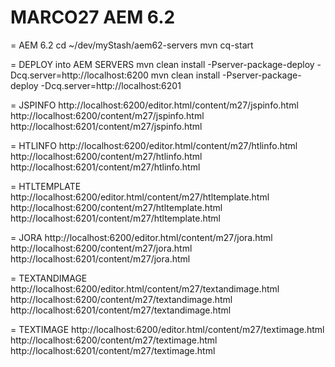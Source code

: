 # MARCO27 AEM 6.2

= AEM 6.2
cd ~/dev/myStash/aem62-servers
mvn cq-start

= DEPLOY into AEM SERVERS
mvn clean install -Pserver-package-deploy -Dcq.server=http://localhost:6200
mvn clean install -Pserver-package-deploy -Dcq.server=http://localhost:6201

= JSPINFO
http://localhost:6200/editor.html/content/m27/jspinfo.html
http://localhost:6200/content/m27/jspinfo.html
http://localhost:6201/content/m27/jspinfo.html

= HTLINFO
http://localhost:6200/editor.html/content/m27/htlinfo.html
http://localhost:6200/content/m27/htlinfo.html
http://localhost:6201/content/m27/htlinfo.html

= HTLTEMPLATE
http://localhost:6200/editor.html/content/m27/htltemplate.html
http://localhost:6200/content/m27/htltemplate.html
http://localhost:6201/content/m27/htltemplate.html

= JORA
http://localhost:6200/editor.html/content/m27/jora.html
http://localhost:6200/content/m27/jora.html
http://localhost:6201/content/m27/jora.html

= TEXTANDIMAGE
http://localhost:6200/editor.html/content/m27/textandimage.html
http://localhost:6200/content/m27/textandimage.html
http://localhost:6201/content/m27/textandimage.html

= TEXTIMAGE
http://localhost:6200/editor.html/content/m27/textimage.html
http://localhost:6200/content/m27/textimage.html
http://localhost:6201/content/m27/textimage.html